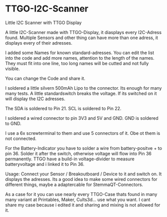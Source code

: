 # TTGO-I2C-Scanner
Little I2C Scanner with TTGO Display

A little I2C-Scanner made with TTGO-Display, it diasplays every I2C-Adress found. Multiple Sensors and other thing can have more than one adress, it displays every of their adresses.

I added some Names for known standard-adresses. You can edit the list into the code and add more names, attention to the length of the names. They must fit into one line, too long names will be cutted and not fully visible.

You can change the Code and share it.

I soldered a little silvern 500mAh Lipo to the connector. Its enough for many many tests. A little standardswitch breaks the voltage. If its switched on it will display the I2C adresses.

The SDA is soldered to Pin 21.
SCL is soldered to Pin 22.

I soldered a wired connector to pin 3V3 and 5V and GND.
GND is soldered to GND.

I use a 6x screwterminal to them and use 5 connectors of it. Obe ot them is not connected.

For the Battery-Indicator you have to solder a wire from battery-positve + to pin 36. Solder it after the switch, otherwise voltage will flow into Pin 36 permanently. TTGO have a build-in voltage-divider to measure batteryvoltage and i linked it to Pin 36.

Usage:
Connect your Sensor / Breakoutboard / Device to it and switch on. It displays the adresses.
Its a good idea to make some wired connectors for different things, maybe a adaptercable for StemmaQT-Connectors.

As a case for it you can use nearly every TTGO-Case thats found in many many variant at Printables, Maker, Cults3d... use what you want. I cant share my case because i edited it and sharing and mixing is not allowed for it.

